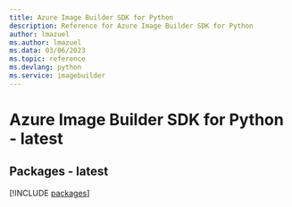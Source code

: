 ```yaml
---
title: Azure Image Builder SDK for Python
description: Reference for Azure Image Builder SDK for Python
author: lmazuel
ms.author: lmazuel
ms.data: 03/06/2023
ms.topic: reference
ms.devlang: python
ms.service: imagebuilder
---
```

# Azure Image Builder SDK for Python - latest
## Packages - latest
[!INCLUDE [packages](image-builder-index.md)]